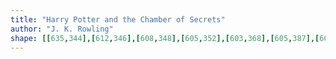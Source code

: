 ```yaml
---
title: "Harry Potter and the Chamber of Secrets"
author: "J. K. Rowling"
shape: [[635,344],[612,346],[608,348],[605,352],[603,368],[605,387],[608,510],[610,548],[613,559],[612,584],[617,648],[617,672],[621,732],[622,793],[625,825],[624,839],[627,867],[631,1058],[634,1097],[637,1192],[639,1202],[640,1244],[643,1276],[643,1328],[645,1341],[648,1346],[657,1346],[680,1339],[711,1334],[748,1332],[784,1334],[794,1339],[815,1343],[819,1327],[819,1308],[818,1266],[816,1256],[817,1229],[814,1173],[815,1090],[813,1060],[812,969],[810,926],[808,913],[806,828],[805,688],[804,659],[802,649],[804,624],[803,592],[801,582],[805,561],[810,552],[811,545],[806,538],[806,521],[804,514],[805,498],[803,493],[804,452],[800,382],[801,367],[796,356],[792,353],[772,347],[640,344]]
---
```

